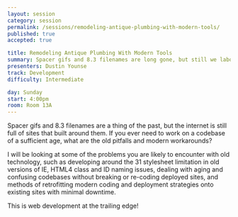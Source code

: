 ```yaml
---
layout: session
category: session
permalink: /sessions/remodeling-antique-plumbing-with-modern-tools/
published: true
accepted: true

title: Remodeling Antique Plumbing With Modern Tools
summary: Spacer gifs and 8.3 filenames are long gone, but still we labor on elderly sites. What are the old pitfalls and modern workarounds?
presenters: Dustin Younse
track: Development
difficulty: Intermediate

day: Sunday
start: 4:00pm
room: Room 13A
---
```


Spacer gifs and 8.3 filenames are a thing of the past, but the internet is still full of sites that built around them.  If you ever need to work on a codebase of a sufficient age, what are the old pitfalls and modern workarounds?

I will be looking at some of the problems you are likely to encounter with old technology, such as developing around the 31 stylesheet limitation in old versions of IE, HTML4 class and ID naming issues, dealing with aging and confusing codebases without breaking or re-coding deployed sites, and methods of retrofitting modern coding and deployment strategies onto existing sites with minimal downtime.

This is web development at the trailing edge!
